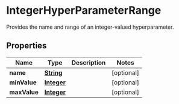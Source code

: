 

# IntegerHyperParameterRange

Provides the name and range of an integer-valued hyperparameter.

## Properties

| Name | Type | Description | Notes |
|------------ | ------------- | ------------- | -------------|
|**name** | [**String**](String.md) |  |  [optional] |
|**minValue** | [**Integer**](Integer.md) |  |  [optional] |
|**maxValue** | [**Integer**](Integer.md) |  |  [optional] |



